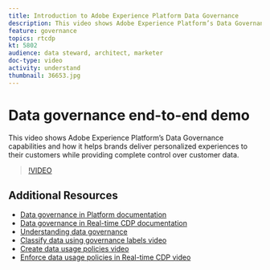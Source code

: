 ```yaml
---
title: Introduction to Adobe Experience Platform Data Governance
description: This video shows Adobe Experience Platform’s Data Governance capabilities and how it helps brands deliver personalized experiences to their customers while providing complete control over customer data.
feature: governance
topics: rtcdp
kt: 5802
audience: data steward, architect, marketer
doc-type: video
activity: understand
thumbnail: 36653.jpg
---
```


# Data governance end-to-end demo

This video shows Adobe Experience Platform’s Data Governance capabilities and how it helps brands deliver personalized experiences to their customers while providing complete control over customer data.

>[!VIDEO](https://video.tv.adobe.com/v/36653?quality=12&learn=on)

## Additional Resources

* [Data governance in Platform documentation](https://experienceleague.adobe.com/docs/experience-platform/data-governance/home.html)
* [Data governance in Real-time CDP documentation](https://experienceleague.adobe.com/docs/experience-platform/rtcdp/privacy/data-governance-overview.html)
* [Understanding data governance](understanding-data-governance.md)
* [Classify data using governance labels video](classify-data-using-governance-labels.md)
* [Create data usage policies video](create-data-usage-policies.md)
* [Enforce data usage policies in Real-time CDP video](enforce-data-usage-policies-in-real-time-cdp.md)
